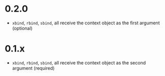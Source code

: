 # 0.2.0

* `xbind`, `rbind`, `sbind`, all receive the context object as the first argument (optional)

# 0.1.x

* `xbind`, `rbind`, `sbind`, all receive the context object as the second argument (required)

